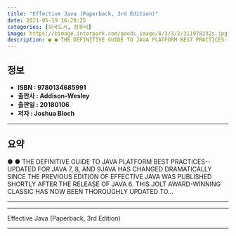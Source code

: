 ```yaml
---
title: "Effective Java (Paperback, 3rd Edition)"
date: 2021-05-19 16:20:25
categories: [외국도서, 컴퓨터]
image: https://bimage.interpark.com/goods_image/8/3/3/2/311978332s.jpg
description: ● ● THE DEFINITIVE GUIDE TO JAVA PLATFORM BEST PRACTICES--UPDATED FOR JAVA 7, 8, AND 9JAVA HAS CHANGED DRAMATICALLY SINCE THE PREVIOUS EDITION OF EFFECTIVE JA
---
```


## **정보**

- **ISBN : 9780134685991**
- **출판사 : Addison-Wesley**
- **출판일 : 20180106**
- **저자 : Joshua Bloch**

------



## **요약**

●  ●  THE DEFINITIVE GUIDE TO JAVA PLATFORM BEST PRACTICES--UPDATED FOR JAVA 7, 8, AND 9JAVA HAS CHANGED DRAMATICALLY SINCE THE PREVIOUS EDITION OF EFFECTIVE JAVA WAS PUBLISHED SHORTLY AFTER THE RELEASE OF JAVA 6. THIS JOLT AWARD-WINNING CLASSIC HAS NOW BEEN THOROUGHLY UPDATED TO... 

------



------


Effective Java (Paperback, 3rd Edition) 

------


